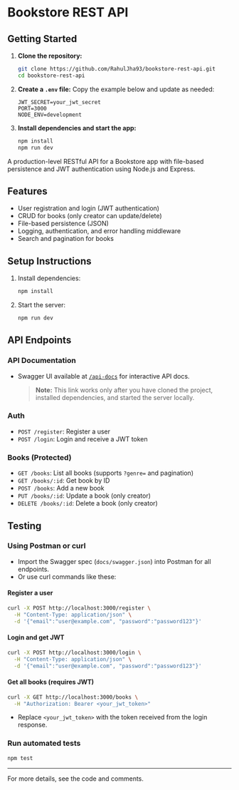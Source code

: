 # Bookstore REST API

## Getting Started

1. **Clone the repository:**
   ```bash
   git clone https://github.com/RahulJha93/bookstore-rest-api.git
   cd bookstore-rest-api
   ```
2. **Create a `.env` file:**
   Copy the example below and update as needed:
   ```env
   JWT_SECRET=your_jwt_secret
   PORT=3000
   NODE_ENV=development
   ```
3. **Install dependencies and start the app:**
   ```bash
   npm install
   npm run dev
   ```


A production-level RESTful API for a Bookstore app with file-based persistence and JWT authentication using Node.js and Express.

## Features
- User registration and login (JWT authentication)
- CRUD for books (only creator can update/delete)
- File-based persistence (JSON)
- Logging, authentication, and error handling middleware
- Search and pagination for books

## Setup Instructions
1. Install dependencies:
   ```bash
   npm install
   ```
2. Start the server:
   ```bash
   npm run dev
   ```

## API Endpoints

### API Documentation
- Swagger UI available at [`/api-docs`](http://localhost:3000/api-docs) for interactive API docs.
  > **Note:** This link works only after you have cloned the project, installed dependencies, and started the server locally.
### Auth
- `POST /register`: Register a user
- `POST /login`: Login and receive a JWT token

### Books (Protected)
- `GET /books`: List all books (supports `?genre=` and pagination)
- `GET /books/:id`: Get book by ID
- `POST /books`: Add a new book
- `PUT /books/:id`: Update a book (only creator)
- `DELETE /books/:id`: Delete a book (only creator)

## Testing

### Using Postman or curl
- Import the Swagger spec (`docs/swagger.json`) into Postman for all endpoints.
- Or use curl commands like these:

#### Register a user
```bash
curl -X POST http://localhost:3000/register \
  -H "Content-Type: application/json" \
  -d '{"email":"user@example.com", "password":"password123"}'
```

#### Login and get JWT
```bash
curl -X POST http://localhost:3000/login \
  -H "Content-Type: application/json" \
  -d '{"email":"user@example.com", "password":"password123"}'
```

#### Get all books (requires JWT)
```bash
curl -X GET http://localhost:3000/books \
  -H "Authorization: Bearer <your_jwt_token>"
```

- Replace `<your_jwt_token>` with the token received from the login response.

### Run automated tests
```bash
npm test
```

---

For more details, see the code and comments.
